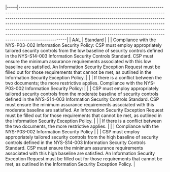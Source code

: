 |-----|-----------------------------------------------------------------------------------------------------------------------------------------------------------------------------------------------------------------------------------------------------------------------------------------------------------------------------------------------------------------------------------------------------------------------------------------------------------------------------------------------------------|
| AAL | Standard                                                                                                                                                                                                                                                                                                                                                                                                                                                                                                  |
|     | Compliance with the NYS-P03-002 Information Security Policy: CSP must employ appropriately tailored security controls from the Iow baseline of security controls defined in the NYS-S14-003 Information Security Controls Standard. CSP must ensure the minimum assurance requirements associated with this low baseline are satisfied. An Information Security Exception Request must be filled out for those requirements that cannot be met, as outlined in the Information Security Exception Policy. |
|     | If there is a conflict between the two documents; the more restrictive applies. Compliance with the NYS-P03-002 Information Security Policy:                                                                                                                                                                                                                                                                                                                                                              |
|     | CSP must employ appropriately tailored security controls from the moderate baseline of   security controls defined in the NYS-S14-003 Information Security Controls Standard. CSP must ensure the minimum assurance requirements associated with this moderate baseline are satisfied. An Information Security Exception Request must be filled out for those requirements that cannot be met, as outlined in the Information Security Exception Policy.                                                  |
|     | If there is a conflict between the two documents, the more restrictive applies.                                                                                                                                                                                                                                                                                                                                                                                                                           |
|     | Compliance with the NYS-P03-002 Information Security Policy                                                                                                                                                                                                                                                                                                                                                                                                                                               |
|     | CSP must employ appropriately tailored security controls from the hiqh baseline of security controls defined in the NYS-S14-003 Information Security Controls Standard. CSP must ensure the minimum assurance requirements associated with this high baseline are satisfied. An Information Security Exception Request must be filled out for those requirements that cannot be met, as outlined in the Information Security Exception Policy.                                                            |